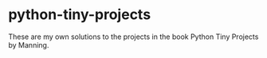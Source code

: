 # python-tiny-projects

These are my own solutions to the projects in the book Python Tiny Projects by Manning.
